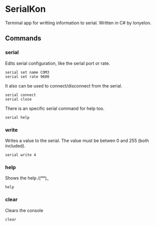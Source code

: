 # SerialKon
Terminal app for writting information to serial. Written in C# by lonyelon.

## Commands
### serial
Edits serial configuration, like the serial port or rate.
```
serial set name COM3
serial set rate 9600
```
It also can be used to connect/disconnect from the serial.
```
serial connect
serial close
```
There is an specific serial command for help too.
```
serial help
```

### write
Writes a value to the serial. The value must be betwen 0 and 255 (both included).
```
serial write 4
```

### help
Shows the help _/(*_*)\_
```
help
```

### clear
Clears the console
```
clear
```
